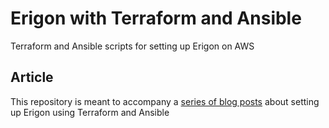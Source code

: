 # Erigon with Terraform and Ansible
Terraform and Ansible scripts for setting up Erigon on AWS

## Article

This repository is meant to accompany a [series of blog posts](https://www.monkeyvault.net/secure-aws-infrastructure-with-vpc-a-terraform-guide/) about setting up Erigon using Terraform and Ansible
